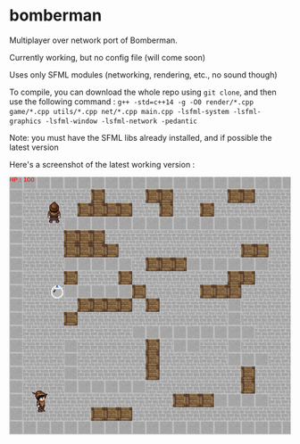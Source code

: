 # bomberman
Multiplayer over network port of Bomberman.

Currently working, but no config file (will come soon)

Uses only SFML modules (networking, rendering, etc., no sound though)

To compile, you can download the whole repo using `git clone`, and then use the following command : 
`g++ -std=c++14 -g -O0 render/*.cpp game/*.cpp utils/*.cpp net/*.cpp main.cpp -lsfml-system -lsfml-graphics -lsfml-window -lsfml-network -pedantic`

Note: you must have the SFML libs already installed, and if possible the latest version

Here's a screenshot of the latest working version : 

![screenshot of game](https://raw.githubusercontent.com/Cocosushi6/bomberman-sfml/master/screenshot.png)
